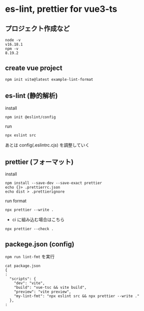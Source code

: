 # es-lint, prettier for vue3-ts

## プロジェクト作成など

```
node -v
v16.18.1
npm -v
8.19.2
```

## create vue project
```
npm init vite@latest example-lint-format
```

## es-lint (静的解析)
install
```
npm init @eslint/config
```
run
```
npx eslint src
```
あとは config(.eslintrc.cjs) を調整していく

## prettier (フォーマット)
install
```
npm install --save-dev --save-exact prettier
echo {}> .prettierrc.json
echo dist > .prettierignore
```

run format
```
npx prettier --write .
```
* ci に組み込む場合はこちら
```
npx prettier --check .
```

## packege.json (config)

`npm run lint-fmt` を実行

```
cat package.json
{
:
  "scripts": {
    "dev": "vite",
    "build": "vue-tsc && vite build",
    "preview": "vite preview",
    "my-lint-fmt": "npx eslint src && npx prettier --write ."
  },
:  
```


